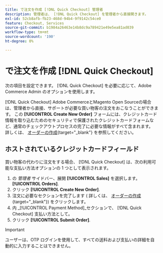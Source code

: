 ```yaml
---
title: で注文を作成 [!DNL Quick Checkout] 管理者
description: 管理者は、 [!DNL Quick Checkout] を管理者から直接開きます。
exl-id: 52cb8afb-fb23-468d-94b4-9f9142c54ce0
feature: Checkout, Services
source-git-commit: b1984a26463e14b8dc9a789421e49e5ea81ad039
workflow-type: tm+mt
source-wordcount: '190'
ht-degree: 0%

---
```


# で注文を作成 [!DNL Quick Checkout]

次の項目を設定できます。 [!DNL Quick Checkout] を必要に応じて、Adobe Commerce Admin のオプションを使用します。

[!DNL Quick Checkout] Adobe CommerceとMagento Open Sourceの場合は、管理者から直接、サポートが必要な買い物客の注文をおこなうことができます。 この **[!UICONTROL Create New Order]** フォームには、クレジットカード情報を取り込むためのセキュリティで保護されたクレジットカードフォームなど、通常のチェックアウトプロセスの完了に必要な情報がすべて含まれます。 詳しくは、 [オーダーの作成](https://docs.magento.com/user-guide/customers/customer-account-create-order.html){target="_blank"} を参照してください。

## ホストされているクレジットカードフィールド

買い物客の代わりに注文をする場合、 [!DNL Quick Checkout] は、次の利用可能な支払い方法オプションの 1 つとして表示されます。

1. の _管理者_ サイドバー、展開 **[!UICONTROL Sales]** を選択します。 **[!UICONTROL Orders]**.
1. クリック **[!UICONTROL Create New Order]**.
1. 注文に必要なセクションを完了します ( 詳しくは、 [オーダーの作成](https://docs.magento.com/user-guide/customers/customer-account-create-order.html){target="_blank"}) をクリックします。
1. 内 _[!UICONTROL Payment Method]_セクションで、 [!DNL Quick Checkout] 支払い方法として。
1. クリック **[!UICONTROL Submit Order]**.

>[!IMPORTANT]
>
> ユーザーは、OTP ログインを使用して、すべての送料および支払いの詳細を自動的に入力することはできません。

